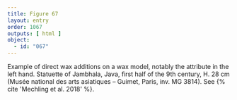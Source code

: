 ```yaml
---
title: Figure 67
layout: entry
order: 1067
outputs: [ html ]
object:
  - id: "067"
---
```


Example of direct wax additions on a wax model, notably the attribute in the left hand. Statuette of Jambhala, Java, first half of the 9th century, H. 28 cm (Musée national des arts asiatiques – Guimet, Paris, inv. MG 3814). See {% cite 'Mechling et al. 2018' %}.
